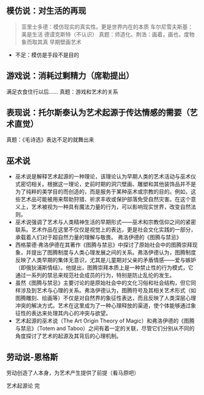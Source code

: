 ## 模仿说：对生活的再现
> 亚里士多德：模仿现实的真实性。更是世界内在的本质
车尔尼雪夫斯基：美是生活
德谟克斯特（不认识）
真题：师造化、荆浩：画着，画也，度物象而取其真
早期壁画艺术
- 不足：模仿是手段不是目的

## 游戏说：消耗过剩精力（席勒提出）
满足衣食住行以后……
真题：游戏和艺术的关系

## 表现说：托尔斯泰认为艺术起源于传达情感的需要（艺术直觉）
真题：《毛诗选》表达不足的就舞出来

## 巫术说	
- 巫术说是解释艺术起源的一种理论，该理论认为早期人类的艺术活动与巫术仪式密切相关。根据这一理论，史前时期的洞穴壁画、雕塑和其他装饰品并不是为了纯粹的美学目的而创造的，而是服务于某种巫术或宗教的目的。例如，这些艺术品可能被用来帮助狩猎、祈求丰收或保护部落免受自然灾害。在这个意义上，艺术被视为一种具有魔法力量的行为，可以影响现实世界，改变自然法则。
- 巫术说强调了艺术与人类精神生活的早期形式——巫术和宗教信仰之间的紧密联系。艺术作品在这里不仅仅是视觉上的表达，更是社会文化实践的一部分，承载着人们对于超自然力量的理解与敬畏。
弗洛伊德的《图腾与禁忌》
- 西格蒙德·弗洛伊德在其著作《图腾与禁忌》中探讨了原始社会中的图腾崇拜现象，并提出了图腾制度与人类心理发展之间的关系。弗洛伊德认为，图腾制度反映了人类早期的集体无意识，尤其是儿童期对父亲的矛盾情感——爱与嫉妒（即俄狄浦斯情结）。他提出，图腾崇拜本质上是一种禁止性的行为模式，它通过一系列的禁忌来规范社会成员的行为，特别是防止乱伦的发生。
- 虽然《图腾与禁忌》主要讨论的是原始社会中的文化习俗和社会结构，但它同样涉及到艺术与心理的关系。弗洛伊德认为，图腾符号及其相关艺术形式（如图腾雕刻、绘画等）不仅是对自然界的象征性表达，而且反映了人类深层心理冲突的解决方式。艺术在这里成为了一种心理释放的渠道，使个体能够通过象征性的表达来处理其内心的冲突与欲望。
- 艺术起源的巫术说（The Art Origin Theory of Magic）和弗洛伊德的《图腾与禁忌》（Totem and Taboo）之间有着一定的关联，尽管它们分别从不同的角度探讨了艺术的起源及其背后的心理机制。

## 劳动说-恩格斯
劳动创造了人本身，为艺术产生提供了前提（看马原吧）

艺术起源论 完
